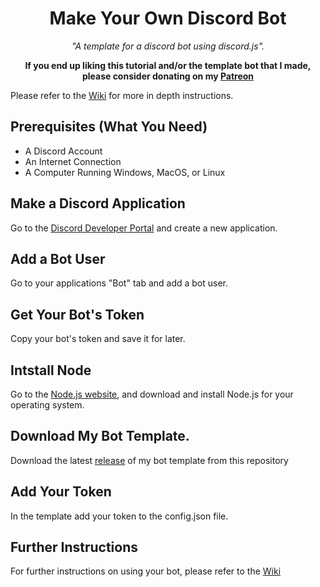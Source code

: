 <h1 align='center'>Make Your Own Discord Bot</h1>
<p align='center'><i>"A template for a discord bot using discord.js".</i></p>

<p align='center'><b>If you end up liking this tutorial and/or the template bot that I made, please consider donating on my <a href='https://patreon.com/corenebula'>Patreon</a></b></p>

Please refer to  the [Wiki](https://github.com/CoreNebula/make-your-own-discord-bot/wiki) for more in depth instructions.

## Prerequisites (What You Need)

- A Discord Account
- An Internet Connection
- A Computer Running Windows, MacOS, or Linux

## Make a Discord Application

Go to the [Discord Developer Portal](https://discordapp.com/developers/applications) and create a new application.

## Add a Bot User

Go to your applications "Bot" tab and add a bot user.

## Get Your Bot's Token

Copy your bot's token and save it for later.

## Intstall Node

Go to the [Node.js website](https://nodejs.org/en/download/), and download and install Node.js for your operating system.

## Download My Bot Template.

Download the latest [release](https://github.com/CoreNebula/make-your-own-discord-bot/releases) of my bot template from this repository

## Add Your Token

In the template add your token to the config.json file.

## Further Instructions

For further instructions on using your bot, please refer to the [Wiki]()

